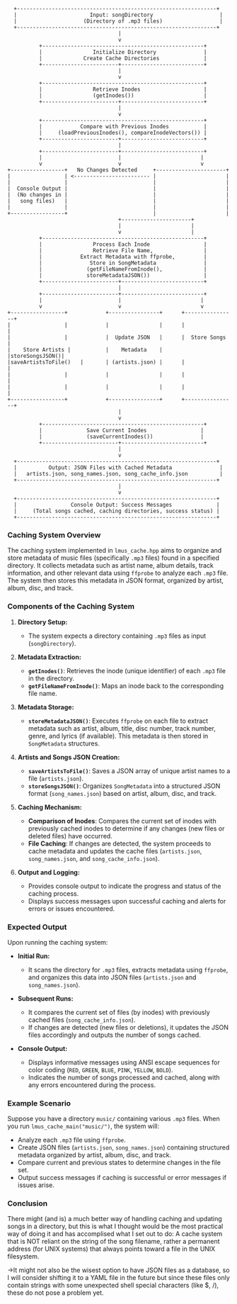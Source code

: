 ```plaintext
  +---------------------------------------------------------------+
  |                       Input: songDirectory                     |
  |                     (Directory of .mp3 files)                  |
  +---------------------------------------------------------------+
                                   |
                                   v
          +---------------------------------------------------+
          |                Initialize Directory               |
          |             Create Cache Directories              |
          +------------------------+--------------------------+
                                   |
                                   v
          +---------------------------------------------------+
          |                Retrieve Inodes                    |
          |                (getInodes())                      |
          +------------------------+--------------------------+
                                   |
                                   v
          +---------------------------------------------------+
          |            Compare with Previous Inodes           |
          |     (loadPreviousInodes(), compareInodeVectors()) |
          +------------------------+--------------------------+
                                   |
          +------------------------+--------------------------+
          |                        |                         |
          v                        v                         v
+-----------------+   No Changes Detected     +----------------------+
|                 | <------------------------ |                      |
|                 |                           |                      |
|  Console Output |                           |                      |
|  (No changes in |                           |                      |
|   song files)   |                           |                      |
|                 |                           |                      |
+-----------------+                           |                      |
                                   +----------------------+
                                   |                      |
                                   v                      |
          +---------------------------------------------------+
          |                Process Each Inode                 |
          |                Retrieve File Name,                |
          |            Extract Metadata with ffprobe,         |
          |               Store in SongMetadata               |
          |              (getFileNameFromInode(),             |
          |              storeMetadataJSON())                 |
          +------------------------+--------------------------+
                                   |
          +------------------------+--------------------------+
          |                        |                         |
          v                        v                         v
+-----------------+            +----------------+      +----------------+
|                 |            |                |      |                |
|                 |            |  Update JSON   |      |  Store Songs   |
|    Store Artists |           |    Metadata    |      |storeSongsJSON()|
|saveArtistsToFile()   |       | (artists.json) |      |                |
|                 |            |                |      |                |
|                 |            |                |      |                |
+-----------------+            +----------------+      +----------------+
                                   |
                                   v
          +---------------------------------------------------+
          |              Save Current Inodes                 |
          |              (saveCurrentInodes())               |
          +------------------------+--------------------------+
                                   |
                                   v
  +---------------------------------------------------------------+
  |          Output: JSON Files with Cached Metadata               |
  |   artists.json, song_names.json, song_cache_info.json          |
  +---------------------------------------------------------------+
                                   |
                                   v
  +---------------------------------------------------------------+
  |                 Console Output: Success Messages              |
  |     (Total songs cached, caching directories, success status) |
  +---------------------------------------------------------------+

```
### Caching System Overview

The caching system implemented in `lmus_cache.hpp` aims to organize and store metadata of music files (specifically `.mp3` files) found in a specified directory. It collects metadata such as artist name, album details, track information, and other relevant data using `ffprobe` to analyze each `.mp3` file. The system then stores this metadata in JSON format, organized by artist, album, disc, and track.

### Components of the Caching System

1. **Directory Setup:**
   - The system expects a directory containing `.mp3` files as input (`songDirectory`).

2. **Metadata Extraction:**
   - **`getInodes()`**: Retrieves the inode (unique identifier) of each `.mp3` file in the directory.
   - **`getFileNameFromInode()`**: Maps an inode back to the corresponding file name.

3. **Metadata Storage:**
   - **`storeMetadataJSON()`**: Executes `ffprobe` on each file to extract metadata such as artist, album, title, disc number, track number, genre, and lyrics (if available). This metadata is then stored in `SongMetadata` structures.

4. **Artists and Songs JSON Creation:**
   - **`saveArtistsToFile()`**: Saves a JSON array of unique artist names to a file (`artists.json`).
   - **`storeSongsJSON()`**: Organizes `SongMetadata` into a structured JSON format (`song_names.json`) based on artist, album, disc, and track.

5. **Caching Mechanism:**
   - **Comparison of Inodes**: Compares the current set of inodes with previously cached inodes to determine if any changes (new files or deleted files) have occurred.
   - **File Caching**: If changes are detected, the system proceeds to cache metadata and updates the cache files (`artists.json`, `song_names.json`, and `song_cache_info.json`).

6. **Output and Logging:**
   - Provides console output to indicate the progress and status of the caching process.
   - Displays success messages upon successful caching and alerts for errors or issues encountered.

### Expected Output

Upon running the caching system:

- **Initial Run:**
  - It scans the directory for `.mp3` files, extracts metadata using `ffprobe`, and organizes this data into JSON files (`artists.json` and `song_names.json`).

- **Subsequent Runs:**
  - It compares the current set of files (by inodes) with previously cached files (`song_cache_info.json`).
  - If changes are detected (new files or deletions), it updates the JSON files accordingly and outputs the number of songs cached.

- **Console Output:**
  - Displays informative messages using ANSI escape sequences for color coding (`RED`, `GREEN`, `BLUE`, `PINK`, `YELLOW`, `BOLD`).
  - Indicates the number of songs processed and cached, along with any errors encountered during the process.

### Example Scenario

Suppose you have a directory `music/` containing various `.mp3` files. When you run `lmus_cache_main("music/")`, the system will:

- Analyze each `.mp3` file using `ffprobe`.
- Create JSON files (`artists.json`, `song_names.json`) containing structured metadata organized by artist, album, disc, and track.
- Compare current and previous states to determine changes in the file set.
- Output success messages if caching is successful or error messages if issues arise.

### Conclusion

There might (and is) a much better way of handling caching and updating songs in a directory, but this is what I thought would be the most practical way of doing it and has accomplised what I set out to do: A cache system that is NOT reliant on the string of the song filename, rather a permanent address (for UNIX systems) that always points toward a file in the UNIX filesystem.

->It might not also be the wisest option to have JSON files as a database, so I will consider shifting it to a YAML file in the future but since these files only contain strings with some unexpected shell special characters (like $, /), these do not pose a problem yet.
